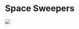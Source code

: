 # Space Sweepers

![](https://external-content.duckduckgo.com/iu/?u=https%3A%2F%2Ftse2.mm.bing.net%2Fth%3Fid%3DOIP.Dju_2crUcJYL9acZhZ0wegHaK-%26pid%3DApi&f=1)
